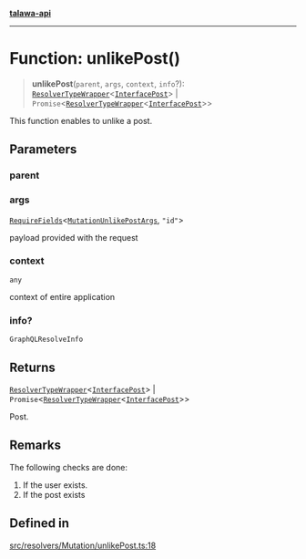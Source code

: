 [**talawa-api**](../../../../README.md)

***

# Function: unlikePost()

> **unlikePost**(`parent`, `args`, `context`, `info`?): [`ResolverTypeWrapper`](../../../../types/generatedGraphQLTypes/type-aliases/ResolverTypeWrapper.md)\<[`InterfacePost`](../../../../models/Post/interfaces/InterfacePost.md)\> \| `Promise`\<[`ResolverTypeWrapper`](../../../../types/generatedGraphQLTypes/type-aliases/ResolverTypeWrapper.md)\<[`InterfacePost`](../../../../models/Post/interfaces/InterfacePost.md)\>\>

This function enables to unlike a post.

## Parameters

### parent

### args

[`RequireFields`](../../../../types/generatedGraphQLTypes/type-aliases/RequireFields.md)\<[`MutationUnlikePostArgs`](../../../../types/generatedGraphQLTypes/type-aliases/MutationUnlikePostArgs.md), `"id"`\>

payload provided with the request

### context

`any`

context of entire application

### info?

`GraphQLResolveInfo`

## Returns

[`ResolverTypeWrapper`](../../../../types/generatedGraphQLTypes/type-aliases/ResolverTypeWrapper.md)\<[`InterfacePost`](../../../../models/Post/interfaces/InterfacePost.md)\> \| `Promise`\<[`ResolverTypeWrapper`](../../../../types/generatedGraphQLTypes/type-aliases/ResolverTypeWrapper.md)\<[`InterfacePost`](../../../../models/Post/interfaces/InterfacePost.md)\>\>

Post.

## Remarks

The following checks are done:
1. If the user exists.
2. If the post exists

## Defined in

[src/resolvers/Mutation/unlikePost.ts:18](https://github.com/Suyash878/talawa-api/blob/b5a9d8b4a1ea678a3d6f5b710b3721f91a3052fc/src/resolvers/Mutation/unlikePost.ts#L18)
